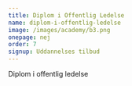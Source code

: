 ```yaml
---
title: Diplom i Offentlig Ledelse
name: diplom-i-offentlig-ledelse
image: /images/academy/b3.png
onepage: nej
order: 7
signup: Uddannelses tilbud
---
```


Diplom i offentlig ledelse